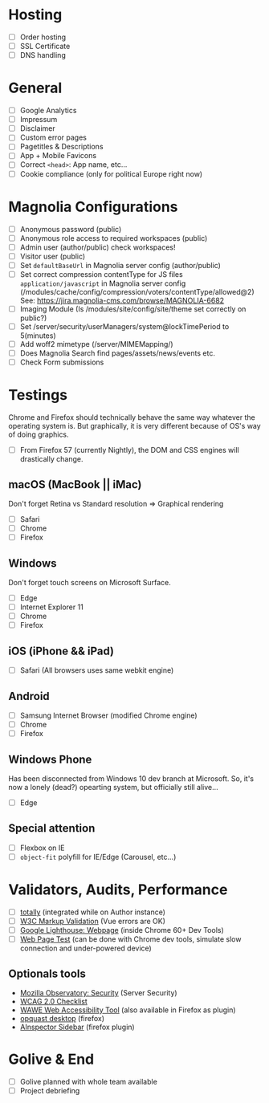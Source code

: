 # Hosting
- [ ] Order hosting
- [ ] SSL Certificate
- [ ] DNS handling

# General
- [ ] Google Analytics
- [ ] Impressum
- [ ] Disclaimer
- [ ] Custom error pages
- [ ] Pagetitles & Descriptions
- [ ] App + Mobile Favicons
- [ ] Correct `<head>`: App name, etc...
- [ ] Cookie compliance (only for political Europe right now)

# Magnolia Configurations
- [ ] Anonymous password (public)
- [ ] Anonymous role access to required workspaces (public)
- [ ] Admin user (author/public) check workspaces!
- [ ] Visitor user (public)
- [ ] Set `defaultBaseUrl` in Magnolia server config (author/public)
- [ ] Set correct compression contentType for JS files `application/javascript` in Magnolia server config (/modules/cache/config/compression/voters/contentType/allowed@2)
See: https://jira.magnolia-cms.com/browse/MAGNOLIA-6682
- [ ] Imaging Module (Is /modules/site/config/site/theme set correctly on public?)
- [ ] Set /server/security/userManagers/system@lockTimePeriod to 5(minutes)
- [ ] Add woff2 mimetype (/server/MIMEMapping/)
- [ ] Does Magnolia Search find pages/assets/news/events etc.
- [ ] Check Form submissions

# Testings
Chrome and Firefox should technically behave the same way whatever the operating system is.
But graphically, it is very different because of OS's way of doing graphics.

- [ ] From Firefox 57 (currently Nightly), the DOM and CSS engines will drastically change.

## macOS (MacBook || iMac)
Don't forget Retina vs Standard resolution => Graphical rendering
- [ ] Safari
- [ ] Chrome
- [ ] Firefox

## Windows
Don't forget touch screens on Microsoft Surface.
- [ ] Edge
- [ ] Internet Explorer 11
- [ ] Chrome
- [ ] Firefox

## iOS (iPhone && iPad)
- [ ] Safari (All browsers uses same webkit engine)

## Android
- [ ] Samsung Internet Browser (modified Chrome engine)
- [ ] Chrome
- [ ] Firefox

## Windows Phone
Has been disconnected from Windows 10 dev branch at Microsoft.
So, it's now a lonely (dead?) opearting system, but officially still alive...
- [ ] Edge

## Special attention
- [ ] Flexbox on IE
- [ ] `object-fit` polyfill for IE/Edge (Carousel, etc...)

# Validators, Audits, Performance
- [ ] [totally](https://khan.github.io/tota11y/) (integrated while on Author instance)
- [ ] [W3C Markup Validation](https://validator.w3.org) (Vue errors are OK)
- [ ] [Google Lighthouse: Webpage](https://developers.google.com/web/tools/lighthouse/) (inside Chrome 60+ Dev Tools)
- [ ] [Web Page Test](https://www.webpagetest.org) (can be done with Chrome dev tools, simulate slow connection and under-powered device)

## Optionals tools
- [Mozilla Observatory: Security](https://observatory.mozilla.org) (Server Security)
- [WCAG 2.0 Checklist](http://webaim.org/standards/wcag/checklist)
- [WAWE Web Accessibility Tool](http://wave.webaim.org) (also available in Firefox as plugin)
- [opquast desktop](https://desktop.opquast.com/en/) (firefox)
- [AInspector Sidebar](https://addons.mozilla.org/fr/firefox/addon/ainspector-sidebar/) (firefox plugin)

# Golive & End
- [ ] Golive planned with whole team available
- [ ] Project debriefing
